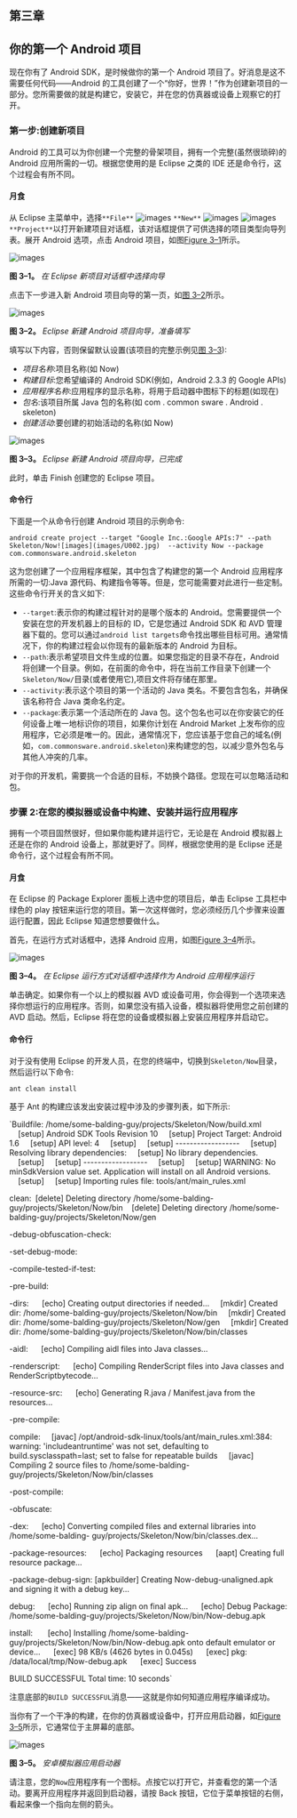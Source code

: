 ## 第三章

## 你的第一个 Android 项目

现在你有了 Android SDK，是时候做你的第一个 Android 项目了。好消息是这不需要任何代码——Android 的工具创建了一个“你好，世界！”作为创建新项目的一部分。您所需要做的就是构建它，安装它，并在您的仿真器或设备上观察它的打开。

### 第一步:创建新项目

Android 的工具可以为你创建一个完整的骨架项目，拥有一个完整(虽然很琐碎)的 Android 应用所需的一切。根据您使用的是 Eclipse 之类的 IDE 还是命令行，这个过程会有所不同。

#### 月食

从 Eclipse 主菜单中，选择`**File**` ![images](images/U001.jpg) `**New**` ![images](images/U001.jpg) ![images](images/U001.jpg) `**Project**`以打开新建项目对话框，该对话框提供了可供选择的项目类型向导列表。展开 Android 选项，点击 Android 项目，如图[Figure 3–1](#fig_3_1)所示。

![images](images/0301.jpg)

**图 3–1。** *在 Eclipse 新项目对话框中选择向导*

点击下一步进入新 Android 项目向导的第一页，如[图 3–2](#fig_3_2)所示。

![images](images/0302.jpg)

**图 3–2。** *Eclipse 新建 Android 项目向导，准备填写*

填写以下内容，否则保留默认设置(该项目的完整示例见[图 3–3](#fig_3_3)):

*   *项目名称*:项目名称(如 Now)
*   *构建目标*:您希望编译的 Android SDK(例如，Android 2.3.3 的 Google APIs)
*   *应用程序名称*:应用程序的显示名称，将用于启动器中图标下的标题(如现在)
*   *包名*:该项目所属 Java 包的名称(如 com . common sware . Android . skeleton)
*   *创建活动*:要创建的初始活动的名称(如 Now)

![images](images/0303.jpg)

**图 3–3。** *Eclipse 新建 Android 项目向导，已完成*

此时，单击 Finish 创建您的 Eclipse 项目。

#### 命令行

下面是一个从命令行创建 Android 项目的示例命令:

`android create project --target "Google Inc.:Google APIs:7" --path Skeleton/Now![images](images/U002.jpg)
 --activity Now --package com.commonsware.android.skeleton`

这为您创建了一个应用程序框架，其中包含了构建您的第一个 Android 应用程序所需的一切:Java 源代码、构建指令等等。但是，您可能需要对此进行一些定制。这些命令行开关的含义如下:

*   `--target`:表示你的构建过程针对的是哪个版本的 Android。您需要提供一个安装在您的开发机器上的目标的 ID，它是您通过 Android SDK 和 AVD 管理器下载的。您可以通过`android list targets`命令找出哪些目标可用。通常情况下，你的构建过程会以你现有的最新版本的 Android 为目标。
*   `--path`:表示希望项目文件生成的位置。如果您指定的目录不存在，Android 将创建一个目录。例如，在前面的命令中，将在当前工作目录下创建一个`Skeleton/Now/`目录(或者使用它),项目文件将存储在那里。
*   `--activity`:表示这个项目的第一个活动的 Java 类名。不要包含包名，并确保该名称符合 Java 类命名约定。
*   `--package`:表示第一个活动所在的 Java 包。这个包名也可以在你安装它的任何设备上唯一地标识你的项目，如果你计划在 Android Market 上发布你的应用程序，它必须是唯一的。因此，通常情况下，您应该基于您自己的域名(例如，`com.commonsware.android.skeleton`)来构建您的包，以减少意外包名与其他人冲突的几率。

对于你的开发机，需要挑一个合适的目标，不妨换个路径。您现在可以忽略活动和包。

### 步骤 2:在您的模拟器或设备中构建、安装并运行应用程序

拥有一个项目固然很好，但如果你能构建并运行它，无论是在 Android 模拟器上还是在你的 Android 设备上，那就更好了。同样，根据您使用的是 Eclipse 还是命令行，这个过程会有所不同。

#### 月食

在 Eclipse 的 Package Explorer 面板上选中您的项目后，单击 Eclipse 工具栏中绿色的 play 按钮来运行您的项目。第一次这样做时，您必须经历几个步骤来设置运行配置，因此 Eclipse 知道您想要做什么。

首先，在运行方式对话框中，选择 Android 应用，如图[Figure 3–4](#fig_3_4)所示。

![images](images/0304.jpg)

**图 3–4。** *在 Eclipse 运行方式对话框中选择作为 Android 应用程序运行*

单击确定。如果你有一个以上的模拟器 AVD 或设备可用，你会得到一个选项来选择你想运行的应用程序。否则，如果您没有插入设备，模拟器将使用您之前创建的 AVD 启动。然后，Eclipse 将在您的设备或模拟器上安装应用程序并启动它。

#### 命令行

对于没有使用 Eclipse 的开发人员，在您的终端中，切换到`Skeleton/Now`目录，然后运行以下命令:

`ant clean install`

基于 Ant 的构建应该发出安装过程中涉及的步骤列表，如下所示:

`Buildfile: /home/some-balding-guy/projects/Skeleton/Now/build.xml
    [setup] Android SDK Tools Revision 10
    [setup] Project Target: Android 1.6
    [setup] API level: 4
    [setup]
    [setup] ------------------
    [setup] Resolving library dependencies:
    [setup] No library dependencies.
    [setup]
    [setup] ------------------
    [setup]
    [setup] WARNING: No minSdkVersion value set. Application will install on all Android
versions.
    [setup]
    [setup] Importing rules file: tools/ant/main_rules.xml

clean:` `[delete] Deleting directory /home/some-balding-guy/projects/Skeleton/Now/bin
   [delete] Deleting directory /home/some-balding-guy/projects/Skeleton/Now/gen

-debug-obfuscation-check:

-set-debug-mode:

-compile-tested-if-test:

-pre-build:

-dirs:
     [echo] Creating output directories if needed...
    [mkdir] Created dir: /home/some-balding-guy/projects/Skeleton/Now/bin
    [mkdir] Created dir: /home/some-balding-guy/projects/Skeleton/Now/gen
    [mkdir] Created dir: /home/some-balding-guy/projects/Skeleton/Now/bin/classes

-aidl:
     [echo] Compiling aidl files into Java classes...

-renderscript:
     [echo] Compiling RenderScript files into Java classes and RenderScriptbytecode...

-resource-src:
     [echo] Generating R.java / Manifest.java from the resources...

-pre-compile:

compile:
    [javac] /opt/android-sdk-linux/tools/ant/main_rules.xml:384: warning:
'includeantruntime' was not set, defaulting to build.sysclasspath=last; set to false for
repeatable builds
    [javac] Compiling 2 source files to /home/some-balding-
guy/projects/Skeleton/Now/bin/classes

-post-compile:

-obfuscate:

-dex:
     [echo] Converting compiled files and external libraries into /home/some-balding-
guy/projects/Skeleton/Now/bin/classes.dex...

-package-resources:
     [echo] Packaging resources
     [aapt] Creating full resource package...

-package-debug-sign:
[apkbuilder] Creating Now-debug-unaligned.apk and signing it with a debug key...

debug:
     [echo] Running zip align on final apk...
     [echo] Debug Package: /home/some-balding-guy/projects/Skeleton/Now/bin/Now-debug.apk

install:` `     [echo] Installing /home/some-balding-guy/projects/Skeleton/Now/bin/Now-debug.apk
onto default emulator or device...
     [exec] 98 KB/s (4626 bytes in 0.045s)
     [exec] pkg: /data/local/tmp/Now-debug.apk
     [exec] Success

BUILD SUCCESSFUL
Total time: 10 seconds`

注意底部的`BUILD SUCCESSFUL`消息——这就是你如何知道应用程序编译成功。

当你有了一个干净的构建，在你的仿真器或设备中，打开应用启动器，如[Figure 3–5](#fig_3_5)所示，它通常位于主屏幕的底部。

![images](images/0305.jpg)

**图 3–5。** *安卓模拟器应用启动器*

请注意，您的`Now`应用程序有一个图标。点按它以打开它，并查看您的第一个活动。要离开应用程序并返回到启动器，请按 Back 按钮，它位于菜单按钮的右侧，看起来像一个指向左侧的箭头。